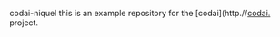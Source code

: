 codai-niquel
this is an example repository for the [codai](http.//[codai.](http://codai.growdev.com.br/) project.
